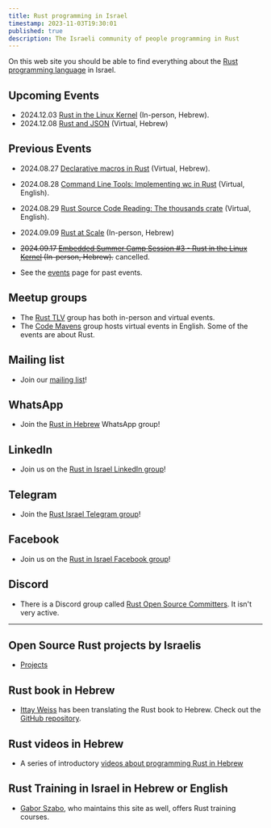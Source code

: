 ```yaml
---
title: Rust programming in Israel
timestamp: 2023-11-03T19:30:01
published: true
description: The Israeli community of people programming in Rust
---
```



On this web site you should be able to find everything about the [Rust programming language](https://www.rust-lang.org/) in Israel.

## Upcoming Events

* 2024.12.03 [Rust in the Linux Kernel](https://www.meetup.com/abra-rnd-solutions/events/304302596/) (In-person, Hebrew).
* 2024.12.08 [Rust and JSON](https://www.meetup.com/rust-tlv/events/304685546/) (Virtual, Hebrew)

## Previous Events

* 2024.08.27 [Declarative macros in Rust](https://www.meetup.com/rust-in-israel/events/302327956/) (Virtual, Hebrew).
* 2024.08.28 [Command Line Tools: Implementing wc in Rust](https://www.meetup.com/code-mavens/events/302151487/) (Virtual, English).
* 2024.08.29 [Rust Source Code Reading: The thousands crate](https://www.meetup.com/code-mavens/events/302391142/) (Virtual, English).
* 2024.09.09 [Rust at Scale](https://coralogix.com/rust-coralogix-meetup/) (In-person, Hebrew)
* <s>2024.09.17 [Embedded Summer Camp Session #3 - Rust in the Linux Kernel](https://www.meetup.com/abra-rnd-solutions/events/300733258/) (In-person, Hebrew).</s> cancelled.

* See the [events](/events/) page for past events.

## Meetup groups

* The [Rust TLV](https://www.meetup.com/rust-tlv/) group has both in-person and virtual events.
* The [Code Mavens](https://www.meetup.com/code-mavens/) group hosts virtual events in English. Some of the events are about Rust.

## Mailing list

* Join our [mailing list](/mailing-list)!

## WhatsApp

* Join the [Rust in Hebrew](https://chat.whatsapp.com/GSDu36xgHTTKFlwsoO2CI5) WhatsApp group!

## LinkedIn

* Join us on the [Rust in Israel LinkedIn group](https://www.linkedin.com/groups/12915149/)!

## Telegram

* Join the [Rust Israel Telegram group](https://t.me/rustlang_il)!

## Facebook

* Join us on the [Rust in Israel Facebook group](https://www.facebook.com/groups/israelrust/)!

## Discord

* There is a Discord group called [Rust Open Source Committers](https://discord.com/channels/1027509789774839818/1027509790928273470). It isn't very active.


----

## Open Source Rust projects by Israelis

* [Projects](/projects)

## Rust book in Hebrew

* [Ittay Weiss](https://github.com/IttayWeiss/) has been translating the Rust book to Hebrew. Check out the [GitHub repository](https://github.com/IttayWeiss/rustbook-heb).

## Rust videos in Hebrew

* A series of introductory [videos about programming Rust in Hebrew](https://he.code-maven.com/rust)


## Rust Training in Israel in Hebrew or English

* [Gabor Szabo](https://szabgab.com/), who maintains this site as well, offers Rust training courses.

